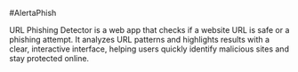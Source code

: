 #AlertaPhish

URL Phishing Detector is a web app that checks if a website URL is safe or a phishing attempt. It analyzes URL patterns and highlights results with a clear, interactive interface, helping users quickly identify malicious sites and stay protected online.
